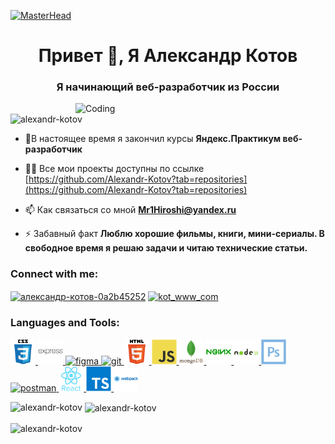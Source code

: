 [![MasterHead](https://phonoteka.org/uploads/posts/2021-07/1625197563_28-phonoteka-org-p-distantsionnoe-obuchenie-zastavka-krasivie-28.jpg)](https://rishavchanda.io)
<h1 align="center">Привет 👋, Я Александр Котов</h1>
<h3 align="center">Я начинающий веб-разработчик из России</h3>
<img align="right" alt="Coding" width="400" src="https://thumbs.gfycat.com/ImpassionedHeartfeltJenny-size_restricted.gif">

<p align="left"> <img src="https://komarev.com/ghpvc/?username=alexandr-kotov&label=Profile%20views&color=0e75b6&style=flat" alt="alexandr-kotov" /> </p>

- 🌱В настоящее время я закончил курсы **Яндекс.Практикум веб-разработчик**

- 👨‍💻 Все мои проекты доступны по ссылке [https://github.com/Alexandr-Kotov?tab=repositories](https://github.com/Alexandr-Kotov?tab=repositories)

- 📫 Как связаться со мной **Mr1Hiroshi@yandex.ru**

- ⚡ Забавный факт **Люблю хорошие фильмы, книги, мини-сериалы. В свободное время я решаю задачи и читаю технические статьи.**

<h3 align="left">Connect with me:</h3>
<p align="left">
<a href="https://linkedin.com/in/александр-котов-0a2b45252" target="blank"><img align="center" src="https://raw.githubusercontent.com/rahuldkjain/github-profile-readme-generator/master/src/images/icons/Social/linked-in-alt.svg" alt="александр-котов-0a2b45252" height="30" width="40" /></a>
<a href="https://instagram.com/kot_www_com" target="blank"><img align="center" src="https://raw.githubusercontent.com/rahuldkjain/github-profile-readme-generator/master/src/images/icons/Social/instagram.svg" alt="kot_www_com" height="30" width="40" /></a>
</p>

<h3 align="left">Languages and Tools:</h3>
<p align="left"> <a href="https://www.w3schools.com/css/" target="_blank" rel="noreferrer"> <img src="https://raw.githubusercontent.com/devicons/devicon/master/icons/css3/css3-original-wordmark.svg" alt="css3" width="40" height="40"/> </a> <a href="https://expressjs.com" target="_blank" rel="noreferrer"> <img src="https://raw.githubusercontent.com/devicons/devicon/master/icons/express/express-original-wordmark.svg" alt="express" width="40" height="40"/> </a> <a href="https://www.figma.com/" target="_blank" rel="noreferrer"> <img src="https://www.vectorlogo.zone/logos/figma/figma-icon.svg" alt="figma" width="40" height="40"/> </a> <a href="https://git-scm.com/" target="_blank" rel="noreferrer"> <img src="https://www.vectorlogo.zone/logos/git-scm/git-scm-icon.svg" alt="git" width="40" height="40"/> </a> <a href="https://www.w3.org/html/" target="_blank" rel="noreferrer"> <img src="https://raw.githubusercontent.com/devicons/devicon/master/icons/html5/html5-original-wordmark.svg" alt="html5" width="40" height="40"/> </a> <a href="https://developer.mozilla.org/en-US/docs/Web/JavaScript" target="_blank" rel="noreferrer"> <img src="https://raw.githubusercontent.com/devicons/devicon/master/icons/javascript/javascript-original.svg" alt="javascript" width="40" height="40"/> </a> <a href="https://www.mongodb.com/" target="_blank" rel="noreferrer"> <img src="https://raw.githubusercontent.com/devicons/devicon/master/icons/mongodb/mongodb-original-wordmark.svg" alt="mongodb" width="40" height="40"/> </a> <a href="https://www.nginx.com" target="_blank" rel="noreferrer"> <img src="https://raw.githubusercontent.com/devicons/devicon/master/icons/nginx/nginx-original.svg" alt="nginx" width="40" height="40"/> </a> <a href="https://nodejs.org" target="_blank" rel="noreferrer"> <img src="https://raw.githubusercontent.com/devicons/devicon/master/icons/nodejs/nodejs-original-wordmark.svg" alt="nodejs" width="40" height="40"/> </a> <a href="https://www.photoshop.com/en" target="_blank" rel="noreferrer"> <img src="https://raw.githubusercontent.com/devicons/devicon/master/icons/photoshop/photoshop-line.svg" alt="photoshop" width="40" height="40"/> </a> <a href="https://postman.com" target="_blank" rel="noreferrer"> <img src="https://www.vectorlogo.zone/logos/getpostman/getpostman-icon.svg" alt="postman" width="40" height="40"/> </a> <a href="https://reactjs.org/" target="_blank" rel="noreferrer"> <img src="https://raw.githubusercontent.com/devicons/devicon/master/icons/react/react-original-wordmark.svg" alt="react" width="40" height="40"/> </a> <a href="https://www.typescriptlang.org/" target="_blank" rel="noreferrer"> <img src="https://raw.githubusercontent.com/devicons/devicon/master/icons/typescript/typescript-original.svg" alt="typescript" width="40" height="40"/> </a> <a href="https://webpack.js.org" target="_blank" rel="noreferrer"> <img src="https://raw.githubusercontent.com/devicons/devicon/d00d0969292a6569d45b06d3f350f463a0107b0d/icons/webpack/webpack-original-wordmark.svg" alt="webpack" width="40" height="40"/> </a> </p>

<p><img align="left" src="https://github-readme-stats.vercel.app/api/top-langs?username=alexandr-kotov&show_icons=true&locale=en&layout=compact" alt="alexandr-kotov" /></p>

<p>&nbsp;<img align="center" src="https://github-readme-stats.vercel.app/api?username=alexandr-kotov&show_icons=true&locale=en" alt="alexandr-kotov" /></p>

<p><img align="center" src="https://github-readme-streak-stats.herokuapp.com/?user=alexandr-kotov&" alt="alexandr-kotov" /></p>

